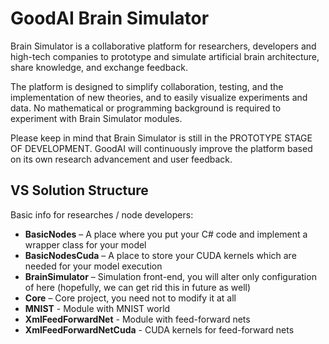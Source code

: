 ﻿# GoodAI Brain Simulator

Brain Simulator is a collaborative platform for researchers, developers and high-tech companies to prototype and simulate artificial brain architecture, share knowledge, and exchange feedback.

The platform is designed to simplify collaboration, testing, and the implementation of new theories, and to easily visualize experiments and data. No mathematical or programming background is required to experiment with Brain Simulator modules.

Please keep in mind that Brain Simulator is still in the PROTOTYPE STAGE OF DEVELOPMENT. GoodAI will continuously improve the platform based on its own research advancement and user feedback.


## VS Solution Structure

Basic info for researches / node developers:

* **BasicNodes** – A place where you put your C# code and implement a wrapper class for your model
* **BasicNodesCuda** – A place to store your CUDA kernels which are needed for your model execution
* **BrainSimulator** – Simulation front-end, you will alter only configuration of here (hopefully, we can get rid this in future as well)
* **Core** – Core project, you need not to modify it at all
* **MNIST** - Module with MNIST world
* **XmlFeedForwardNet** - Module with feed-forward nets
* **XmlFeedForwardNetCuda** - CUDA kernels for feed-forward nets

